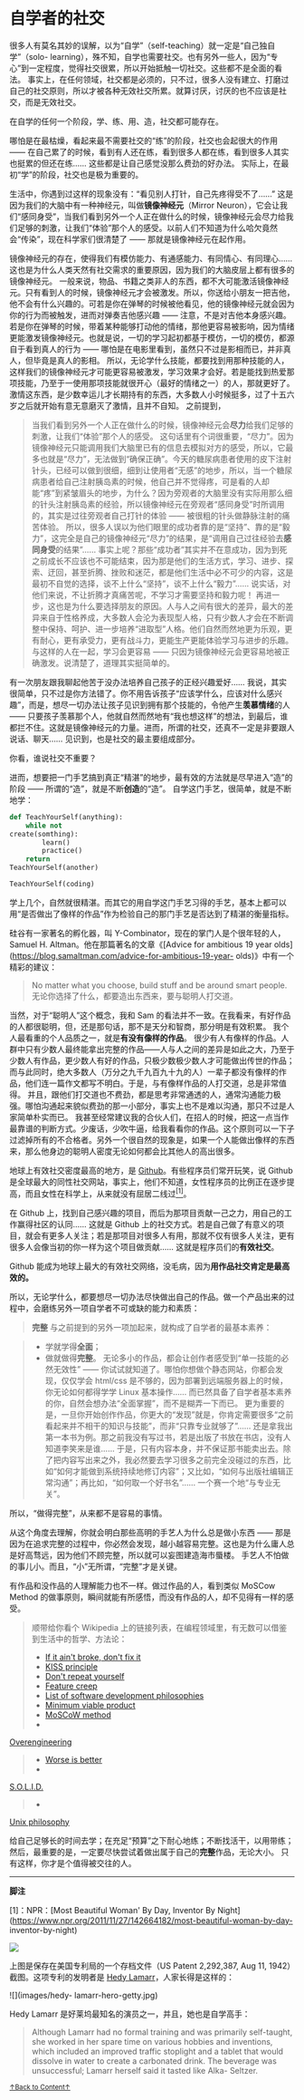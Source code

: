 # 自学者的社交

很多人有莫名其妙的误解，以为“自学”（self-teaching）就一定是“自己独自学”（solo-
learning），殊不知，自学也需要社交。也有另外一些人，因为“专心”到一定程度，觉得社交很累，所以开始抵触一切社交。这些都不是全面的看法。
事实上，在任何领域，社交都是必须的，只不过，很多人没有建立、打磨过自己的社交原则，所以才被各种无效社交所累。就算讨厌，讨厌的也不应该是社交，而是无效社交。

在自学的任何一个阶段，学、练、用、造，社交都可能存在。

哪怕是在最枯燥，看起来最不需要社交的“练”的阶段，社交也会起很大的作用 ——
在自己累了的时候，看到有人还在练，看到很多人都在练，看到很多人其实也挺累的但还在练…… 这些都是让自己感觉没那么费劲的好办法。
实际上，在最初“学”的阶段，社交也是极为重要的。

生活中，你遇到过这样的现象没有：“看见别人打针，自己先疼得受不了……”
这是因为我们的大脑中有一种神经元，叫做**镜像神经元**（Mirror
Neuron），它会让我们“感同身受”，当我们看到另外一个人正在做什么的时候，镜像神经元会尽力给我们足够的刺激，让我们“体验”那个人的感受。以前人们不知道为什么哈欠竟然会“传染”，现在科学家们很清楚了
—— 那就是镜像神经元在起作用。

镜像神经元的存在，使得我们有模仿能力、有通感能力、有同情心、有同理心……
这也是为什么人类天然有社交需求的重要原因，因为我们的大脑皮层上都有很多的镜像神经元。
一般来说，物品、书籍之类非人的东西，都不大可能激活镜像神经元。只有看到人的时候，镜像神经元才会被激发。所以，你送给小朋友一把吉他，他不会有什么兴趣的。可若是你在弹琴的时候被他看见，他的镜像神经元就会因为你的行为而被触发，进而对弹奏吉他感兴趣
——
注意，不是对吉他本身感兴趣。若是你在弹琴的时候，带着某种能够打动他的情绪，那他更容易被影响，因为情绪更能激发镜像神经元。也就是说，一切的学习起初都基于模仿，一切的模仿，都源自于看到真人的行为
—— 哪怕是在电影里看到，虽然只不过是影相而已，并非真人，但毕竟是真人的影相。
所以，无论学什么技能，都要找到用那种技能的人，这样我们的镜像神经元才可能更容易被激发，学习效果才会好。若是能找到热爱那项技能，乃至于一使用那项技能就很开心（最好的情绪之一）的人，那就更好了。激情这东西，是少数幸运儿才长期持有的东西，大多数人小时候挺多，过了十五六岁之后就开始有意无意磨灭了激情，且并不自知。
之前提到，

> 当我们看到另外一个人正在做什么的时候，镜像神经元会**尽力**给我们足够的刺激，让我们“体验”那个人的感受。
这句话里有个词很重要，“尽力”。因为镜像神经元只能调用我们大脑里已有的信息去模拟对方的感受，所以，它最多也就是“尽力”，无法做到“确保正确”。今天的糖尿病患者使用的皮下注射针头，已经可以做到很细，细到让使用者“无感”的地步，所以，当一个糖尿病患者给自己注射胰岛素的时候，他自己并不觉得疼，可是看的人却能“疼”到紧皱眉头的地步，为什么？因为旁观者的大脑里没有实际用那么细的针头注射胰岛素的经验，所以镜像神经元在旁观者“感同身受”时所调用的，其实是过往旁观者自己打针的体验
—— 被很粗的针头做静脉注射的痛苦体验。
所以，很多人误以为他们眼里的成功者靠的是“坚持”、靠的是“毅力”，这完全是自己的镜像神经元“尽力”的结果，是“调用自己过往经验去**感同身受**的结果”……
事实上呢？那些“成功者”其实并不在意成功，因为到死之前成长不应该也不可能结束，因为那是他们的生活方式，学习、进步、探索、迂回，甚至折腾、挫败和迷茫，都是他们生活中必不可少的内容，这是最初不自觉的选择，谈不上什么“坚持”，谈不上什么“毅力”……
说实话，对他们来说，不让折腾才真痛苦呢，不学习才需要坚持和毅力呢！
再进一步，这也是为什么要选择朋友的原因。人与人之间有很大的差异，最大的差异来自于性格养成，大多数人会沦为表现型人格，只有少数人才会在不断调整中保持、呵护、进一步培养“进取型”人格。他们自然而然地更为乐观，更有耐心，更有承受力，更有战斗力，更能生产更能体验学习与进步的乐趣。与这样的人在一起，学习会更容易
—— 只因为镜像神经元会更容易地被正确激发。说清楚了，道理其实挺简单的。

有一次朋友跟我聊起他苦于没办法培养自己孩子的正经兴趣爱好……
我说，其实很简单，只不过是你方法错了。你不用告诉孩子“应该学什么，应该对什么感兴趣”，而是，想尽一切办法让孩子见识到拥有那个技能的，令他产生**羡慕情绪**的人
—— 只要孩子羡慕那个人，他就自然而然地有“我也想这样”的想法，到最后，谁都拦不住。这就是镜像神经元的力量。进而，所谓的社交，还真不一定是非要跟人说话、聊天……
见识到，也是社交的最主要组成部分。

你看，谁说社交不重要？

进而，想要把一门手艺搞到真正“精湛”的地步，最有效的方法就是尽早进入“造”的阶段 —— 所谓的“造”，就是不断**创造**的“造”。
自学这门手艺，很简单，就是不断地学：


```python
def TeachYourSelf(anything):
    while not
create(somthing):
        learn()
        practice()
    return
TeachYourSelf(another)

TeachYourSelf(coding)
```
学上几个，自然就很精湛。而其它的用自学这门手艺习得的手艺，基本上都可以用“是否做出了像样的作品”作为检验自己的那门手艺是否达到了精湛的衡量指标。

硅谷有一家著名的孵化器，叫 Y-Combinator，现在的掌门人是个很年轻的人，Samuel H. Altman。他在那篇著名的文章《[Advice for
ambitious 19 year olds](https://blog.samaltman.com/advice-for-ambitious-19-year-
olds)》中有一个精彩的建议：

> No matter what you choose, build stuff and be around smart
people. <br />
> 无论你选择了什么，都要造出东西来，要与聪明人打交道。

当然，对于“聪明人”这个概念，我和 Sam
的看法并不一致。在我看来，有好作品的人都很聪明，但，还是那句话，那不是天分和智商，那分明是有效积累。
我个人最看重的个人品质之一，就是**有没有像样的作品**。
很少有人有像样的作品。人群中只有少数人最终能拿出完整的作品——人与人之间的差异是如此之大，乃至于少数人有作品，更少数人有好的作品，只极少数极少数人才可能做出传世的作品；而与此同时，绝大多数人（万分之九千九百九十九的人）一辈子都没有像样的作品，他们连一篇作文都写不明白。于是，与有像样作品的人打交道，总是非常值得。
并且，跟他们打交道也不费劲，都是思考非常通透的人，通常沟通能力极强。哪怕沟通起来貌似费劲的那一小部分，事实上也不是难以沟通，那只不过是人家简单朴实而已。
我甚至经常建议我的合伙人们，在招人的时候，把这一点当作最靠谱的判断方式。少废话，少吹牛逼，给我看看你的作品。这个原则可以一下子过滤掉所有的不合格者。另外一个很自然的现象是，如果一个人能做出像样的东西来，那么他身边的聪明人密度无论如何都会比其他人的高出很多。

地球上有效社交密度最高的地方，是 [Github](https://github.com)。有些程序员们常开玩笑，说 Github
是全球最大的同性社交网站，事实上，他们不知道，女性程序员的比例正在逐步提高，而且女性在科学上，从来就没有屈居二线过<a href='#fn1'
name='fn1b'><sup>[1]</sup></a>。

在 Github
上，找到自己感兴趣的项目，而后为那项目贡献一己之力，用自己的工作赢得社区的认同…… 这就是 Github
上的社交方式。若是自己做了有意义的项目，就会有更多人关注；若是那项目对很多人有用，那就不仅有很多人关注，更有很多人会像当初的你一样为这个项目做贡献……
这就是程序员们的**有效社交**。

Github 能成为地球上最大的有效社交网络，没毛病，因为**用作品社交肯定是最高效的。**

所以，无论学什么，都要想尽一切办法尽快做出自己的作品。做一个产品出来的过程中，会磨练另外一项自学者不可或缺的能力和素质：

> **完整**
与之前提到的另外一项加起来，就构成了自学者的最基本素养：

> * 学就学得**全面**；
> * 做就做得**完整**。
无论多小的作品，都会让创作者感受到“单一技能的必然无效性” —— 你试试就知道了。哪怕你想做个静态网站，你都会发现，仅仅学会 html/css
是不够的，因为部署到远端服务器上的时候，你无论如何都得学学 Linux 基本操作……
而已然具备了自学者基本素养的你，自然会想办法“全面掌握”，而不是糊弄一下而已。
更为重要的是，一旦你开始创作作品，你更大的“发现”就是，你肯定需要很多“之前看起来并不相干的知识与技能”，而非“只靠专业就够了”……
还是拿我出第一本书为例。那之前我没有写过书，若是出版了书放在书店，没有人知道李笑来是谁……
于是，只有内容本身，并不保证那书能卖出去。除了把内容写出来之外，我必然要去学习很多之前完全没碰过的东西，比如“如何才能做到系统持续地修订内容”；又比如，“如何与出版社编辑正常沟通”；再比如，“如何取一个好书名”……
一个赛一个地“与专业无关”。

所以，“做得完整”，从来都不是容易的事情。

从这个角度去理解，你就会明白那些高明的手艺人为什么总是做小东西 ——
那是因为在追求完整的过程中，你必然会发现，越小越容易完整。这也是为什么庸人总是好高骛远，因为他们不顾完整，所以就可以妄图建造海市蜃楼。
手艺人不怕做的事儿小。而且，“小”无所谓，“完整”才是关键。

有作品和没作品的人理解能力也不一样。做过作品的人，看到类似 MoSCow Method
的做事原则，瞬间就能有所感悟，而没有作品的人，却不见得有一样的感受。

> 顺带给你看个 Wikipedia
上的链接列表，在编程领域里，有无数可以借鉴到生活中的哲学、方法论：
> - [If it ain't broke, don't fix
it](https://en.wikipedia.org/wiki/If_it_ain%27t_broke,_don%27t_fix_it)
> - [KISS
principle](https://en.wikipedia.org/wiki/KISS_principle)
> - [Don't repeat
yourself](https://en.wikipedia.org/wiki/Don%27t_repeat_yourself)
> - [Feature
creep](https://en.wikipedia.org/wiki/Feature_creep)
> - [List of software
development
philosophies](https://en.wikipedia.org/wiki/List_of_software_development_philosophies)
> - [Minimum viable
product](https://en.wikipedia.org/wiki/Minimum_viable_product)
> - [MoSCoW
method](https://en.wikipedia.org/wiki/MoSCoW_method)
> -
[Overengineering](https://en.wikipedia.org/wiki/Overengineering)
> - [Worse is
better](https://en.wikipedia.org/wiki/Worse_is_better)
> -
[S.O.L.I.D.](https://en.wikipedia.org/wiki/SOLID_(object-oriented_design))
> -
[Unix philosophy](https://en.wikipedia.org/wiki/Unix_philosophy)

给自己足够长的时间去学；在充足“预算”之下耐心地练；不断找活干，以用带练；然后，最重要的是，一定要尽快尝试着做出属于自己的**完整**作品，无论大小。
只有这样，你才是个值得被交往的人。

-----
**脚注**

<a name='fn1'>[1]</a>：NPR：[Most Beautiful Woman' By Day, Inventor
By Night](https://www.npr.org/2011/11/27/142664182/most-beautiful-woman-by-day-
inventor-by-night)

![](images/Lamarr_patent.png)

上图是保存在美国专利局的一个存档文件（US Patent
2,292,387, Aug 11, 1942）截图。这项专利的发明者是 [Hedy
Lamarr](https://en.wikipedia.org/wiki/Hedy_Lamarr)，人家长得是这样的：

![](images/hedy-
lamarr-hero-getty.jpg)

Hedy Lamarr 是好莱坞最知名的演员之一，并且，她也是自学高手：

> Although Lamarr
had no formal training and was primarily self-taught, she worked in her spare
time on various hobbies and inventions, which included an improved traffic
stoplight and a tablet that would dissolve in water to create a carbonated
drink. The beverage was unsuccessful; Lamarr herself said it tasted like Alka-
Seltzer.

<a href='#fn1b'><small>↑Back to Content↑</small></a>
